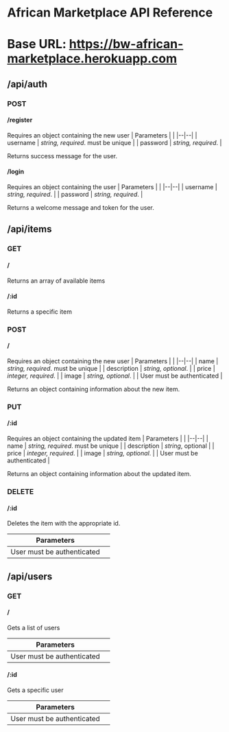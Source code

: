 # African Marketplace API Reference

# Base URL: https://bw-african-marketplace.herokuapp.com

## /api/auth

### POST

#### /register

Requires an object containing the new user
| Parameters | |
|--|--|
| username | _string, required_. must be unique |
| password | _string, required_. |

Returns success message for the user.

#### /login

Requires an object containing the user
| Parameters | |
|--|--|
| username | _string, required_. |
| password | _string, required_. |

Returns a welcome message and token for the user.

## /api/items

### GET

#### /

Returns an array of available items

#### /:id

Returns a specific item

### POST

#### /

Requires an object containing the new user
| Parameters | |
|--|--|
| name | _string, required_. must be unique |
| description | _string, optional_. |
| price | _integer, required_. |
| image | _string, optional_. |
| User must be authenticated |

Returns an object containing information about the new item.

### PUT

#### /:id

Requires an object containing the updated item
| Parameters | |
|--|--|
| name | _string, required_. must be unique |
| description | _string_, optional |
| price | _integer, required_. |
| image | _string, optional_. |
| User must be authenticated |

Returns an object containing information about the updated item.

### DELETE

#### /:id

Deletes the item with the appropriate id.

| Parameters                 |     |
| -------------------------- | --- |
| User must be authenticated |

## /api/users

### GET

#### /

Gets a list of users

| Parameters                 |     |
| -------------------------- | --- |
| User must be authenticated |

#### /:id

Gets a specific user

| Parameters                 |     |
| -------------------------- | --- |
| User must be authenticated |
